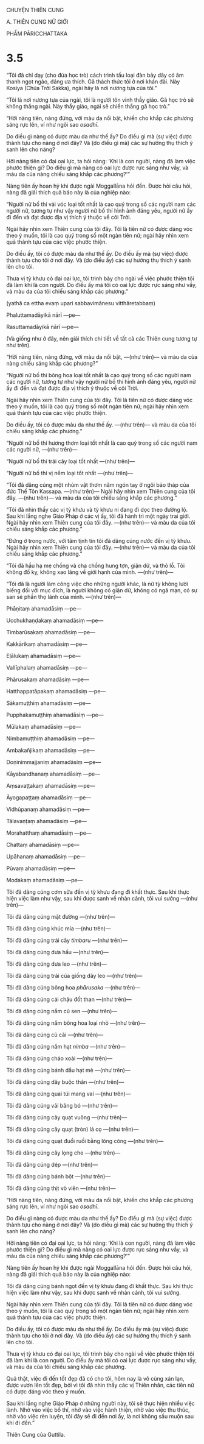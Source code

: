 CHUYỆN THIÊN CUNG

A. THIÊN CUNG NỮ GIỚI

PHẨM PĀRICCHATTAKA

# 3.5

“Tôi đã chỉ dạy (cho đứa học trò) cách trình tấu loại đàn bảy dây có âm thanh ngọt ngào, đáng ưa thích. Gã thách thức tôi ở nơi khán đài. Này Kosiya (Chúa Trời Sakka), ngài hãy là nơi nương tựa của tôi.”

“Tôi là nơi nương tựa của ngài, tôi là người tôn vinh thầy giáo. Gã học trò sẽ không thắng ngài. Này thầy giáo, ngài sẽ chiến thắng gã học trò.”

“Hỡi nàng tiên, nàng đứng, với màu da nổi bật, khiến cho khắp các phương sáng rực lên, ví như ngôi sao _osadhī_.

Do điều gì nàng có được màu da như thế ấy? Do điều gì mà (sự việc) được thành tựu cho nàng ở nơi đây? Và (do điều gì mà) các sự hưởng thụ thích ý sanh lên cho nàng?

Hỡi nàng tiên có đại oai lực, ta hỏi nàng: ‘Khi là con người, nàng đã làm việc phước thiện gì? Do điều gì mà nàng có oai lực được rực sáng như vầy, và màu da của nàng chiếu sáng khắp các phương?’”

Nàng tiên ấy hoan hỷ khi được ngài Moggallāna hỏi đến. Ðược hỏi câu hỏi, nàng đã giải thích quả báo này là của nghiệp nào:

“Người nữ bố thí vải vóc loại tốt nhất là cao quý trong số các người nam các người nữ, tương tự như vậy người nữ bố thí hình ảnh đáng yêu, người nữ ấy đi đến và đạt được địa vị thích ý thuộc về cõi Trời.

Ngài hãy nhìn xem Thiên cung của tôi đây. Tôi là tiên nữ có được dáng vóc theo ý muốn, tôi là cao quý trong số một ngàn tiên nữ; ngài hãy nhìn xem quả thành tựu của các việc phước thiện.

Do điều ấy, tôi có được màu da như thế ấy. Do điều ấy mà (sự việc) được thành tựu cho tôi ở nơi đây. Và (do điều ấy) các sự hưởng thụ thích ý sanh lên cho tôi.

Thưa vị tỳ khưu có đại oai lực, tôi trình bày cho ngài về việc phước thiện tôi đã làm khi là con người. Do điều ấy mà tôi có oai lực được rực sáng như vầy, và màu da của tôi chiếu sáng khắp các phương.”

(yathā ca ettha evaṃ upari sabbavimānesu vitthāretabbaṃ)

Phaluttamadāyikā nārī —pe—

Rasuttamadāyikā nārī —pe—

(Và giống như ở đây, nên giải thích chi tiết về tất cả các Thiên cung tương tự như trên).

“Hỡi nàng tiên, nàng đứng, với màu da nổi bật, —(như trên)— và màu da của nàng chiếu sáng khắp các phương?”

“Người nữ bố thí bông hoa loại tốt nhất là cao quý trong số các người nam các người nữ, tương tự như vậy người nữ bố thí hình ảnh đáng yêu, người nữ ấy đi đến và đạt được địa vị thích ý thuộc về cõi Trời.

Ngài hãy nhìn xem Thiên cung của tôi đây. Tôi là tiên nữ có được dáng vóc theo ý muốn, tôi là cao quý trong số một ngàn tiên nữ; ngài hãy nhìn xem quả thành tựu của các việc phước thiện.

Do điều ấy, tôi có được màu da như thế ấy. —(như trên)— và màu da của tôi chiếu sáng khắp các phương.”

“Người nữ bố thí hương thơm loại tốt nhất là cao quý trong số các người nam các người nữ, —(như trên)—

“Người nữ bố thí trái cây loại tốt nhất —(như trên)—

“Người nữ bố thí vị nếm loại tốt nhất —(như trên)—

“Tôi đã dâng cúng một nhúm vật thơm năm ngón tay ở ngôi bảo tháp của đức Thế Tôn Kassapa. —(như trên)— Ngài hãy nhìn xem Thiên cung của tôi đây. —(như trên)— và màu da của tôi chiếu sáng khắp các phương.”

“Tôi đã nhìn thấy các vị tỳ khưu và tỳ khưu ni đang đi dọc theo đường lộ. Sau khi lắng nghe Giáo Pháp ở các vị ấy, tôi đã hành trì một ngày trai giới. Ngài hãy nhìn xem Thiên cung của tôi đây. —(như trên)— và màu da của tôi chiếu sáng khắp các phương.”

“Đứng ở trong nước, với tâm tịnh tín tôi đã dâng cúng nước đến vị tỳ khưu. Ngài hãy nhìn xem Thiên cung của tôi đây. —(như trên)— và màu da của tôi chiếu sáng khắp các phương.”

“Tôi đã hầu hạ mẹ chồng và cha chồng hung tợn, giận dữ, và thô lỗ. Tôi không đố kỵ, không xao lãng về giới hạnh của mình. —(như trên)—

“Tôi đã là người làm công việc cho những người khác, là nữ tỳ không lười biếng đối với mục đích, là người không có giận dữ, không có ngã mạn, có sự san sẻ phần thọ lãnh của mình. —(như trên)—

Phāṇitaṃ ahamadāsiṃ —pe—

Ucchukhaṇḍakaṃ ahamadāsiṃ —pe—

Timbarūsakaṃ ahamadāsiṃ —pe—

Kakkārikaṃ ahamadāsiṃ —pe—

Eḷālukaṃ ahamadāsiṃ —pe—

Vallīphalaṃ ahamadāsiṃ —pe—

Phārusakaṃ ahamadāsiṃ —pe—

Hatthappatāpakaṃ ahamadāsiṃ —pe—

Sākamuṭṭhiṃ ahamadāsiṃ —pe—

Pupphakamuṭṭhiṃ ahamadāsiṃ —pe—

Mūlakaṃ ahamadāsiṃ —pe—

Nimbamuṭṭhiṃ ahamadāsiṃ —pe—

Ambakañjikaṃ ahamadāsiṃ —pe—

Doṇinimmajjaniṃ ahamadāsiṃ —pe—

Kāyabandhanaṃ ahamadāsiṃ —pe—

Aṃsavaṭṭakaṃ ahamadāsiṃ —pe—

Āyogapaṭṭaṃ ahamadāsiṃ —pe—

Vidhūpanaṃ ahamadāsiṃ —pe—

Tālavaṇṭaṃ ahamadāsiṃ —pe—

Morahatthaṃ ahamadāsiṃ —pe—

Chattaṃ ahamadāsiṃ —pe—

Upāhanaṃ ahamadāsiṃ —pe—

Pūvaṃ ahamadāsiṃ —pe—

Modakaṃ ahamadāsiṃ —pe—

Tôi đã dâng cúng cơm sữa đến vị tỳ khưu đang đi khất thực. Sau khi thực hiện việc làm như vậy, sau khi được sanh về nhàn cảnh, tôi vui sướng —(như trên)—

Tôi đã dâng cúng mật đường —(như trên)—

Tôi đã dâng cúng khúc mía —(như trên)—

Tôi đã dâng cúng trái cây _timbaru_ —(như trên)—

Tôi đã dâng cúng dưa hấu —(như trên)—

Tôi đã dâng cúng dưa leo —(như trên)—

Tôi đã dâng cúng trái của giống dây leo —(như trên)—

Tôi đã dâng cúng bông hoa _phārusaka_ —(như trên)—

Tôi đã dâng cúng cái chậu đốt than —(như trên)—

Tôi đã dâng cúng nắm củ sen —(như trên)—

Tôi đã dâng cúng nắm bông hoa loại nhỏ —(như trên)—

Tôi đã dâng cúng củ cải —(như trên)—

Tôi đã dâng cúng nắm hạt _nimba_ —(như trên)—

Tôi đã dâng cúng cháo xoài —(như trên)—

Tôi đã dâng cúng bánh dầu hạt mè —(như trên)—

Tôi đã dâng cúng dây buộc thân —(như trên)—

Tôi đã dâng cúng quai túi mang vai —(như trên)—

Tôi đã dâng cúng vải băng bó —(như trên)—

Tôi đã dâng cúng cây quạt vuông —(như trên)—

Tôi đã dâng cúng cây quạt (tròn) lá cọ —(như trên)—

Tôi đã dâng cúng quạt đuổi ruồi bằng lông công —(như trên)—

Tôi đã dâng cúng cây lọng che —(như trên)—

Tôi đã dâng cúng dép —(như trên)—

Tôi đã dâng cúng bánh bột —(như trên)—

Tôi đã dâng cúng thịt vò viên —(như trên)—

“Hỡi nàng tiên, nàng đứng, với màu da nổi bật, khiến cho khắp các phương sáng rực lên, ví như ngôi sao _osadhī_.

Do điều gì nàng có được màu da như thế ấy? Do điều gì mà (sự việc) được thành tựu cho nàng ở nơi đây? Và (do điều gì mà) các sự hưởng thụ thích ý sanh lên cho nàng?

Hỡi nàng tiên có đại oai lực, ta hỏi nàng: ‘Khi là con người, nàng đã làm việc phước thiện gì? Do điều gì mà nàng có oai lực được rực sáng như vầy, và màu da của nàng chiếu sáng khắp các phương?’”

Nàng tiên ấy hoan hỷ khi được ngài Moggallāna hỏi đến. Ðược hỏi câu hỏi, nàng đã giải thích quả báo này là của nghiệp nào:

Tôi đã dâng cúng bánh ngọt đến vị tỳ khưu đang đi khất thực. Sau khi thực hiện việc làm như vậy, sau khi được sanh về nhàn cảnh, tôi vui sướng.

Ngài hãy nhìn xem Thiên cung của tôi đây. Tôi là tiên nữ có được dáng vóc theo ý muốn, tôi là cao quý trong số một ngàn tiên nữ; ngài hãy nhìn xem quả thành tựu của các việc phước thiện.

Do điều ấy, tôi có được màu da như thế ấy. Do điều ấy mà (sự việc) được thành tựu cho tôi ở nơi đây. Và (do điều ấy) các sự hưởng thụ thích ý sanh lên cho tôi.

Thưa vị tỳ khưu có đại oai lực, tôi trình bày cho ngài về việc phước thiện tôi đã làm khi là con người. Do điều ấy mà tôi có oai lực được rực sáng như vầy, và màu da của tôi chiếu sáng khắp các phương.

Quả thật, việc đi đến tốt đẹp đã có cho tôi, hôm nay là vô cùng xán lạn, được vươn lên tốt đẹp, bởi vì tôi đã nhìn thấy các vị Thiên nhân, các tiên nữ có được dáng vóc theo ý muốn.

Sau khi lắng nghe Giáo Pháp ở những người này, tôi sẽ thực hiện nhiều việc lành. Nhờ vào việc bố thí, nhờ vào việc hành thiện, nhờ vào việc thu thúc, nhờ vào việc rèn luyện, tôi đây sẽ đi đến nơi ấy, là nơi không sầu muộn sau khi đi đến.”

Thiên Cung của Guttila.
